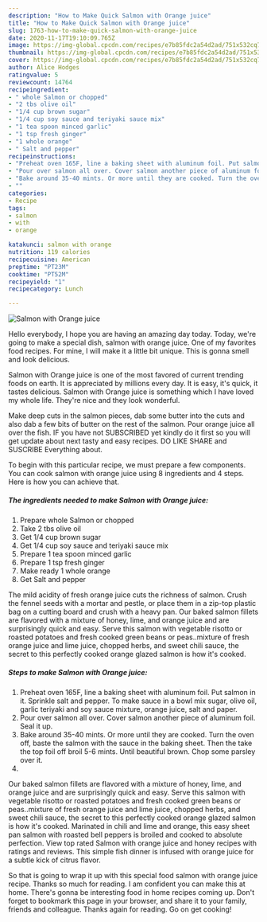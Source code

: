```yaml
---
description: "How to Make Quick Salmon with Orange juice"
title: "How to Make Quick Salmon with Orange juice"
slug: 1763-how-to-make-quick-salmon-with-orange-juice
date: 2020-11-17T19:10:09.765Z
image: https://img-global.cpcdn.com/recipes/e7b85fdc2a54d2ad/751x532cq70/salmon-with-orange-juice-recipe-main-photo.jpg
thumbnail: https://img-global.cpcdn.com/recipes/e7b85fdc2a54d2ad/751x532cq70/salmon-with-orange-juice-recipe-main-photo.jpg
cover: https://img-global.cpcdn.com/recipes/e7b85fdc2a54d2ad/751x532cq70/salmon-with-orange-juice-recipe-main-photo.jpg
author: Alice Hodges
ratingvalue: 5
reviewcount: 14764
recipeingredient:
- " whole Salmon or chopped"
- "2 tbs olive oil"
- "1/4 cup brown sugar"
- "1/4 cup soy sauce and teriyaki sauce mix"
- "1 tea spoon minced garlic"
- "1 tsp fresh ginger"
- "1 whole orange"
- " Salt and pepper"
recipeinstructions:
- "Preheat oven 165F, line a baking sheet with aluminum foil. Put salmon in it. Sprinkle salt and pepper. To make sauce in a bowl mix sugar, olive oil, garlic teriyaki and soy sauce mixture, orange juice, salt and paper."
- "Pour over salmon all over. Cover salmon another piece of aluminum foil. Seal it up."
- "Bake around 35-40 mints. Or more until they are cooked. Turn the oven off, baste the salmon with the sauce in the baking sheet. Then the take the top foil off broil 5-6 mints. Until beautiful brown. Chop some parsley over it."
- ""
categories:
- Recipe
tags:
- salmon
- with
- orange

katakunci: salmon with orange 
nutrition: 119 calories
recipecuisine: American
preptime: "PT23M"
cooktime: "PT52M"
recipeyield: "1"
recipecategory: Lunch

---
```



![Salmon with Orange juice](https://img-global.cpcdn.com/recipes/e7b85fdc2a54d2ad/751x532cq70/salmon-with-orange-juice-recipe-main-photo.jpg)

Hello everybody, I hope you are having an amazing day today. Today, we're going to make a special dish, salmon with orange juice. One of my favorites food recipes. For mine, I will make it a little bit unique. This is gonna smell and look delicious.

Salmon with Orange juice is one of the most favored of current trending foods on earth. It is appreciated by millions every day. It is easy, it's quick, it tastes delicious. Salmon with Orange juice is something which I have loved my whole life. They're nice and they look wonderful.

Make deep cuts in the salmon pieces, dab some butter into the cuts and also dab a few bits of butter on the rest of the salmon. Pour orange juice all over the fish. IF you have not SUBSCRIBED yet kindly do it first so you will get update about next tasty and easy recipes. DO LIKE SHARE and SUSCRIBE Everything about.


To begin with this particular recipe, we must prepare a few components. You can cook salmon with orange juice using 8 ingredients and 4 steps. Here is how you can achieve that.

<!--inarticleads1-->

##### The ingredients needed to make Salmon with Orange juice:

1. Prepare  whole Salmon or chopped
1. Take 2 tbs olive oil
1. Get 1/4 cup brown sugar
1. Get 1/4 cup soy sauce and teriyaki sauce mix
1. Prepare 1 tea spoon minced garlic
1. Prepare 1 tsp fresh ginger
1. Make ready 1 whole orange
1. Get  Salt and pepper


The mild acidity of fresh orange juice cuts the richness of salmon. Crush the fennel seeds with a mortar and pestle, or place them in a zip-top plastic bag on a cutting board and crush with a heavy pan. Our baked salmon fillets are flavored with a mixture of honey, lime, and orange juice and are surprisingly quick and easy. Serve this salmon with vegetable risotto or roasted potatoes and fresh cooked green beans or peas..mixture of fresh orange juice and lime juice, chopped herbs, and sweet chili sauce, the secret to this perfectly cooked orange glazed salmon is how it&#39;s cooked. 

<!--inarticleads2-->

##### Steps to make Salmon with Orange juice:

1. Preheat oven 165F, line a baking sheet with aluminum foil. Put salmon in it. Sprinkle salt and pepper. To make sauce in a bowl mix sugar, olive oil, garlic teriyaki and soy sauce mixture, orange juice, salt and paper.
1. Pour over salmon all over. Cover salmon another piece of aluminum foil. Seal it up.
1. Bake around 35-40 mints. Or more until they are cooked. Turn the oven off, baste the salmon with the sauce in the baking sheet. Then the take the top foil off broil 5-6 mints. Until beautiful brown. Chop some parsley over it.
1. 


Our baked salmon fillets are flavored with a mixture of honey, lime, and orange juice and are surprisingly quick and easy. Serve this salmon with vegetable risotto or roasted potatoes and fresh cooked green beans or peas..mixture of fresh orange juice and lime juice, chopped herbs, and sweet chili sauce, the secret to this perfectly cooked orange glazed salmon is how it&#39;s cooked. Marinated in chili and lime and orange, this easy sheet pan salmon with roasted bell peppers is broiled and cooked to absolute perfection. View top rated Salmon with orange juice and honey recipes with ratings and reviews. This simple fish dinner is infused with orange juice for a subtle kick of citrus flavor. 

So that is going to wrap it up with this special food salmon with orange juice recipe. Thanks so much for reading. I am confident you can make this at home. There's gonna be interesting food in home recipes coming up. Don't forget to bookmark this page in your browser, and share it to your family, friends and colleague. Thanks again for reading. Go on get cooking!
